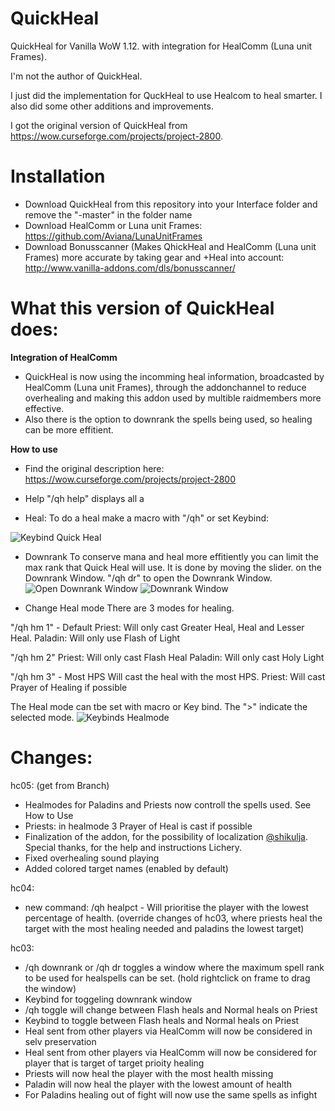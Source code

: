 # QuickHeal
QuickHeal for Vanilla WoW 1.12. with integration for HealComm (Luna unit Frames).

I'm not the author of QuickHeal.

I just did the implementation for QuckHeal to use Healcom to heal smarter.
I also did some other additions and improvements.

I got the original version of QuickHeal from https://wow.curseforge.com/projects/project-2800.

# Installation
- Download QuickHeal from this repository into your Interface folder and remove the "-master" in the folder name
- Download HealComm or Luna unit Frames: https://github.com/Aviana/LunaUnitFrames
- Download Bonusscanner (Makes QhickHeal and HealComm (Luna unit Frames) more accurate by taking gear and +Heal into account: http://www.vanilla-addons.com/dls/bonusscanner/

# What this version of QuickHeal does:

**Integration of HealComm**

- QuickHeal is now using the incomming heal information, broadcasted by HealComm (Luna unit Frames), through the addonchannel to reduce overhealing and making this addon used by multible raidmembers more effective.
- Also there is the option to downrank the spells being used, so healing can be more effitient.

**How to use**
- Find the original description here: https://wow.curseforge.com/projects/project-2800

- Help
"/qh help" displays all a

- Heal:
To do a heal make a macro with "/qh" or set Keybind:

![Keybind Quick Heal](https://www2.pic-upload.de/img/35189646/1.png)

- Downrank
To conserve mana and heal more effitiently you can limit the max rank that Quick Heal will use. It is done by moving the slider. on the Downrank Window. "/qh dr" to open the Downrank Window.
![Open Downrank Window](https://www2.pic-upload.de/img/35189791/2.png)
![Downrank Window](https://www2.pic-upload.de/img/35189979/3.png)

- Change Heal mode
There are 3 modes for healing.

"/qh hm 1" - Default
Priest: Will only cast Greater Heal, Heal and Lesser Heal.
Paladin: Will only use Flash of Light

"/qh hm 2" 
Priest: Will only cast Flash Heal
Paladin: Will only cast Holy Light
 
"/qh hm 3" - Most HPS
Will cast the heal with the most HPS.
Priest: Will cast Prayer of Healing if possible

The Heal mode can tbe set with macro or Key bind. The ">" indicate the selected mode.
![Keybinds Healmode](https://www2.pic-upload.de/img/35190067/4.png)

# Changes:

hc05: (get from Branch)
- Healmodes for Paladins and Priests now controll the spells used. See How to Use
- Priests: in healmode 3 Prayer of Heal is cast if possible
- Finalization of the addon, for the possibility of localization [@shikulja](https://github.com/shikulja). Special thanks, for the help and instructions Lichery.
- Fixed overhealing sound playing
- Added colored target names (enabled by default)

hc04:
- new command: /qh healpct - Will prioritise the player with the lowest percentage of health. (override changes of hc03, where priests heal the target with the most healing needed and paladins the lowest target)


hc03:
- /qh downrank or /qh dr toggles a window where the maximum spell rank to be used for healspells can be set. (hold rightclick on frame to drag the window)
- Keybind for toggeling downrank window
- /qh toggle will change between Flash heals and Normal heals on Priest
- Keybind to toggle between Flash heals and Normal heals on Priest
- Heal sent from other players via HealComm will now be considered in selv preservation
- Heal sent from other players via HealComm will now be considered for player that is target of target prioity healing
- Priests will now heal the player with the most health missing
- Paladin will now heal the player with the lowest amount of health
- For Paladins healing out of fight will now use the same spells as infight
